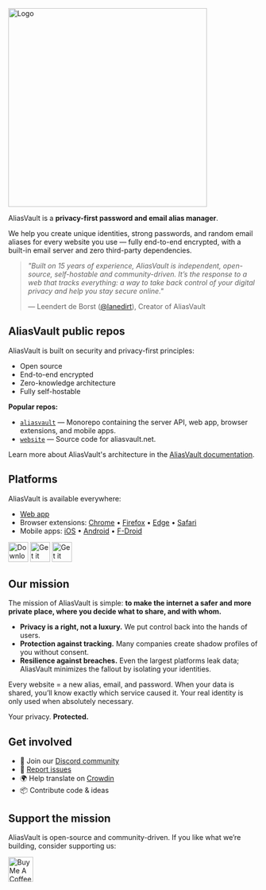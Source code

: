   <picture>
    <source media="(prefers-color-scheme: dark)" srcset="https://github.com/user-attachments/assets/bb7e93c0-da8b-4496-a714-5c405670fb1f">
    <source media="(prefers-color-scheme: light)" srcset="https://github.com/user-attachments/assets/b451adb1-e5fe-433c-8d78-ed099f744465">
    <img width="400px" alt="Logo" src="https://github.com/user-attachments/assets/b451adb1-e5fe-433c-8d78-ed099f744465">
  </picture>

AliasVault is a **privacy-first password and email alias manager**.

We help you create unique identities, strong passwords, and random email aliases for every website you use — fully end-to-end encrypted, with a built-in email server and zero third-party dependencies.

> *"Built on 15 years of experience, AliasVault is independent, open-source, self-hostable and community-driven. It’s the response to a web that tracks everything: a way to take back control of your digital privacy and help you stay secure online."*
> 
> — Leendert de Borst ([@lanedirt](https://github.com/lanedirt)), Creator of AliasVault

## AliasVault public repos

AliasVault is built on security and privacy-first principles:

- Open source  
- End-to-end encrypted  
- Zero-knowledge architecture  
- Fully self-hostable

**Popular repos:**  
- [`aliasvault`](https://github.com/lanedirt/AliasVault) — Monorepo containing the server API, web app, browser extensions, and mobile apps.  
- [`website`](https://github.com/aliasvault/website) — Source code for aliasvault.net.

Learn more about AliasVault's architecture in the [AliasVault documentation](https://docs.aliasvault.net/architecture).  


## Platforms

AliasVault is available everywhere:

- [Web app](https://app.aliasvault.net)  
- Browser extensions: [Chrome](https://chromewebstore.google.com/detail/aliasvault/bmoggiinmnodjphdjnmpcnlleamkfedj) • [Firefox](https://addons.mozilla.org/en-US/firefox/addon/aliasvault/) • [Edge](https://microsoftedge.microsoft.com/addons/detail/aliasvault/kabaanafahnjkfkplbnllebdmppdemfo) • [Safari](https://apps.apple.com/app/id6743163173)  
- Mobile apps: [iOS](https://apps.apple.com/app/id6745490915) • [Android](https://play.google.com/store/apps/details?id=net.aliasvault.app) • [F-Droid](https://f-droid.org/packages/net.aliasvault.app)  

<p>
  <a href="https://apps.apple.com/app/id6745490915"><img src="https://github.com/user-attachments/assets/bad09b85-2635-4e3e-b154-9f348b88f6d6" style="height: 40px;" alt="Download on the App Store"></a>
  <a href="https://play.google.com/store/apps/details?id=net.aliasvault.app"><img src="https://github.com/user-attachments/assets/b28979c9-f4b8-4090-8735-e384a7fdaa47" style="height: 40px;" alt="Get it on Google Play"></a>
  <a href="https://f-droid.org/packages/net.aliasvault.app"><img src="https://github.com/user-attachments/assets/0fb25df1-0ea2-46a6-bfee-a9d70f22a02a" style="height: 40px;" alt="Get it on F-Droid"></a>
</p>

## Our mission

The mission of AliasVault is simple: **to make the internet a safer and more private place, where you decide what to share, and with whom.**

- **Privacy is a right, not a luxury.** We put control back into the hands of users.  
- **Protection against tracking.** Many companies create shadow profiles of you without consent.  
- **Resilience against breaches.** Even the largest platforms leak data; AliasVault minimizes the fallout by isolating your identities.  

Every website = a new alias, email, and password. When your data is shared, you’ll know exactly which service caused it. Your real identity is only used when absolutely necessary.  

Your privacy. **Protected.**

## Get involved

- 💬 Join our [Discord community](https://discord.gg/DsaXMTEtpF)  
- 🐛 [Report issues](https://github.com/aliasvault/aliasvault/issues)  
- 🌍 Help translate on [Crowdin](https://crowdin.com/project/aliasvault)  
- 📦 Contribute code & ideas

## Support the mission

AliasVault is open-source and community-driven. If you like what we’re building, consider supporting us:

<a href="https://www.buymeacoffee.com/lanedirt" target="_blank">
  <img src="https://cdn.buymeacoffee.com/buttons/v2/default-yellow.png" alt="Buy Me A Coffee" style="height: 50px !important;">
</a>

